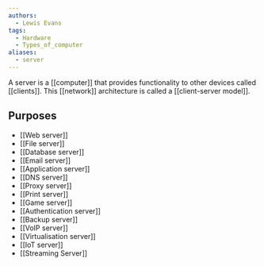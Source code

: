 ```yaml
---
authors: 
  - Lewis Evans
tags:
  - Hardware
  - Types_of_computer
aliases:
  - server
---
```

A server is a [[computer]] that provides functionality to other devices called [[clients]]. This [[network]] architecture is called a [[client-server model]].

## Purposes
- [[Web server]]
- [[File server]]
- [[Database server]]
- [[Email server]]
- [[Application server]]
- [[DNS server]]
- [[Proxy server]]
- [[Print server]]
- [[Game server]]
- [[Authentication server]]
- [[Backup server]]
- [[VoIP server]]
- [[Virtualisation server]]
- [[IoT server]]
- [[Streaming Server]]